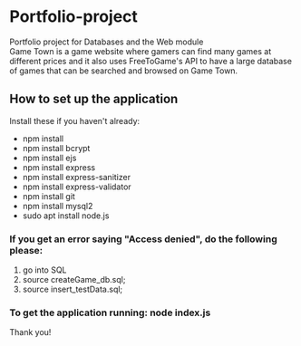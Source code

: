 # Portfolio-project
Portfolio project for Databases and the Web module  
Game Town is a game website where gamers can find many games at different prices and it also uses FreeToGame's API to have a large database of games that can be searched and browsed on Game Town.  

## How to set up the application
Install these if you haven't already:
- npm install
- npm install bcrypt
- npm install ejs
- npm install express
- npm install express-sanitizer
- npm install express-validator
- npm install git
- npm install mysql2
- sudo apt install node.js

### If you get an error saying "Access denied", do the following please:
1. go into SQL
2. source createGame_db.sql;
3. source insert_testData.sql;

### To get the application running: node index.js 

Thank you!
